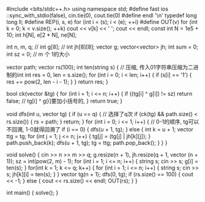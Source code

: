 #include <bits/stdc++.h>
using namespace std;
#define fast ios ::sync_with_stdio(false), cin.tie(0), cout.tie(0)
#define endl '\n'
typedef long long ll;
#define REP(i, s, e) for (int i = (s); i < (e); ++i)
#define OUT(v) for (int k = 0; k < v.size(); ++k) cout << v[k] << ' '; cout << endl;
const int N = 1e5 + 10;
int h[N], e[2 * N], ne[N];

int n, m, q;
// int g[8];
// int jh[8][8];
vector<int> g;
vector<vector<int>> jh;
int sum = 0;
int sz = 0;  // m 个 1的大小

vector<int> path;
vector<int> rs(100);
int ten(string s) { // 压缩, 传入01字符串压缩为二进制的int
    int res = 0, len = s.size();
    for (int i = 0; i < len; i++) {
        if (s[i] == '1') {
            res += pow(2, len - i - 1);
        }
    }
    return res;
}

bool ck(vector<int> &tg) {
    for (int i = 1; i <= n; i++) {
        if ((tg[i] ^ g[i]) != sz) return false; // tg[i] ^ g[i]要加小括号的, 
    }
    return true;
}

void dfs(int u, vector<int> tg) {
    if (u == q) { // 选择了q次
        if (ck(tg) && path.size() < rs.size()) {
            rs = path;
        }
        return;
    }
    for (int i = 0; i <= 1; i++) { // 0-1的顺序, tg可以不回溯, 1-0就得回溯了
        if (i == 0) {
            dfs(u + 1, tg);
        }
        else {
            int k = u + 1;
            vector<int> ttg = tg;
            for (int j = 1; j <= n; j++) {
                tg[j] = (tg[j] | jh[k][j]);
            }
            path.push_back(k);
            dfs(u + 1, tg);
            tg = ttg;
            path.pop_back();
        }
    }
}

void solve() {
    cin >> n >> m >> q;
    g.resize(n + 1), jh.resize(q + 1, vector<int> (n + 1));
    sz = int(pow(2, m) - 1);
    for (int i = 1; i <= n; i++) {
        string s;
        cin >> s;
        g[i] = ten(s);
    }
    for(int k = 1; k <= q; k++) {
        for (int i = 1; i <= n; i++) {
            string s;
            cin >> s;
            jh[k][i] = ten(s);
        }
    }
    vector<int> tg(n + 1);
    dfs(0, tg);
    if (rs.size() == 100) {
        cout << -1;
    }
    else {
        cout << rs.size() << endl;
        OUT(rs);
    }
}

int main() {
    solve();
}


